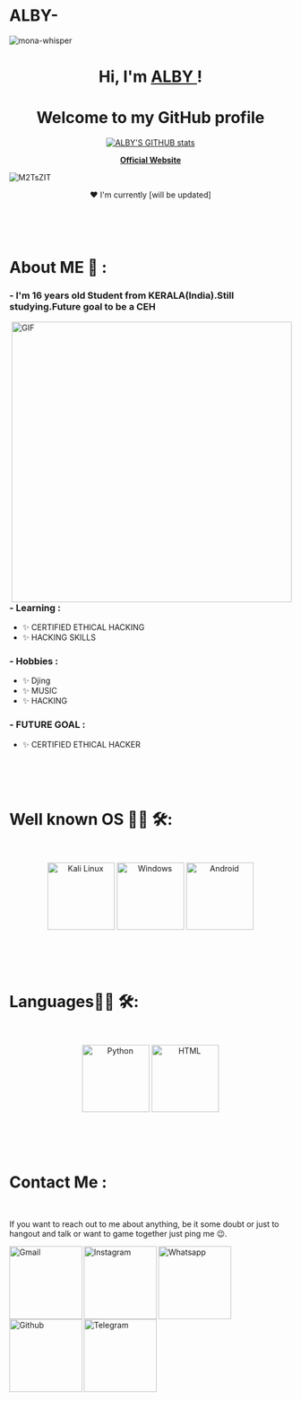 # ALBY-
![mona-whisper](https://user-images.githubusercontent.com/64751167/95435221-f0266500-096f-11eb-8070-57f6721b1857.gif)

<h1 align="center">Hi, I'm <a href="https://www.instagram.com/i_am_albin_praveen/">ALBY </a>!</h1>
<h1 align="center">Welcome to my GitHub profile</h1> 
<p align="center">   <a href="https://github.com/ALBINPRAVEEN"><img src="https://github-readme-stats.vercel.app/api?username=albinpraveen" alt="ALBY'S GITHUB stats"></a>
<p align="center">   <strong><a href="https://albinpraveen.github.io/">Official Website</a></strong> 

![M2TsZIT](https://user-images.githubusercontent.com/64751167/91557308-e1509980-e951-11ea-9b57-695796bd82cf.gif)
</p> 

<p align="center">❤ I'm currently [will be updated]</p> 

</br>
</br>
</br>


# About ME 💬 :

### - I'm 16 years  old Student from KERALA(India).Still studying.Future goal to be a CEH 

<img hight="400" width="500" alt="GIF" align="right" src="https://github.com/Xx-Ashutosh-xX/Xx-Ashutosh-xX/blob/master/assets/1936.gif">

### - Learning :
- ✨ CERTIFIED ETHICAL HACKING
- ✨ HACKING SKILLS

### - Hobbies : 
- ✨ Djing
- ✨ MUSIC
- ✨ HACKING

### - FUTURE GOAL : 
- ✨ CERTIFIED ETHICAL HACKER
</br>
</br>
</br>

# Well known OS 👨‍💻 🛠:
</br> 
<p align="center"> 

<img src="https://camo.githubusercontent.com/875b2967090ac970937698e92e1bfeefdc6168b9afb428aabfe321e19d549d74/68747470733a2f2f6564656e742e6769746875622e696f2f537570657254696e7949636f6e732f696d616765732f7376672f6c696e75782e737667" alt="Kali Linux" width="120" hight="50">
<img src="https://camo.githubusercontent.com/05eece38536aac5c8437e2cb46362e545443a80922c5e28463530726a6d186ac/68747470733a2f2f6564656e742e6769746875622e696f2f537570657254696e7949636f6e732f696d616765732f7376672f77696e646f77732e737667" alt="Windows"  width="120" hight="50">
<img src="https://camo.githubusercontent.com/be575aa85a73adb1f56ef072b806f513045f68e2e50a9945c763bf65006dcfa6/68747470733a2f2f6564656e742e6769746875622e696f2f537570657254696e7949636f6e732f696d616765732f7376672f616e64726f69642e737667" alt="Android" width="120" hight="50">
</p>
</p>
</br>
</br>
</br>


# Languages👨‍💻 🛠:
</br> 
<p align="center">
<img src="https://camo.githubusercontent.com/aa96ee3a3352c9c3c2161d3e95698d0885a277ab85d617fe77912627d37a3959/68747470733a2f2f6564656e742e6769746875622e696f2f537570657254696e7949636f6e732f696d616765732f7376672f707974686f6e2e737667" alt="Python" width="120" hight="50">
<img src="https://raw.githubusercontent.com/abranhe/programming-languages-logos/master/src/html/html_128x128.png" alt="HTML" width="120" hight="50">

</p>
</br>
</br>
</br>





# Contact Me :

<p>
 </br>





If you want to reach out to me about anything, be it some doubt or just to hangout and talk or want to game together just ping me 😉.

<a href="mailto:albinpraveen135790@gmail.com">
 <img align="left" alt="Gmail" width="130" hight="100" src="https://camo.githubusercontent.com/4a3dd8d10a27c272fd04b2ce8ed1a130606f95ea6a76b5e19ce8b642faa18c27/68747470733a2f2f6564656e742e6769746875622e696f2f537570657254696e7949636f6e732f696d616765732f7376672f676d61696c2e737667" />
</a>
<a href="https://www.instagram.com/i_am_albin_praveen/">
  <img align="left" alt="Instagram" width="130" hight="100" src="https://camo.githubusercontent.com/c9dacf0f25a1489fdbc6c0d2b41cda58b77fa210a13a886d6f99e027adfbd358/68747470733a2f2f6564656e742e6769746875622e696f2f537570657254696e7949636f6e732f696d616765732f7376672f696e7374616772616d2e737667" />

</a>
<a href="https://wa.me/+917025743032">
  <img align="left" alt=" Whatsapp" width="130" hight="100" src="https://camo.githubusercontent.com/945d32cdd8d51fe844ca8b2976914ae8786586607aee1cba24d7318e24b30411/68747470733a2f2f6564656e742e6769746875622e696f2f537570657254696e7949636f6e732f696d616765732f7376672f77686174736170702e737667" />
</a>
<a href="https://github.com/ALBINPRAVEEN">
  <img align="left" alt="Github" width="130" hight="100" src="https://camo.githubusercontent.com/b079fe922f00c4b86f1b724fbc2e8141c468794ce8adbc9b7456e5e1ad09c622/68747470733a2f2f6564656e742e6769746875622e696f2f537570657254696e7949636f6e732f696d616765732f7376672f6769746875622e737667" />
</a>
<a href="https://t.me/i_am_albin_praveen">
 <img align="left" alt="Telegram" width="130" hight="100" src="https://camo.githubusercontent.com/f4b401dd7cd9b7840fd31acafd49e151a80e4c9600bf219934461b96dd98e013/68747470733a2f2f6564656e742e6769746875622e696f2f537570657254696e7949636f6e732f696d616765732f7376672f74656c656772616d2e737667" />
</a>
 </p>
 

</br>
</br>
</br>
</br>
</br>
</br>
</br>


<!--
